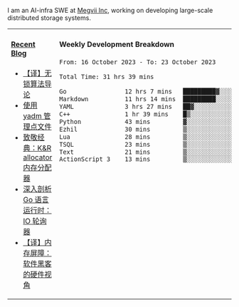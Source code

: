 I am an AI-infra SWE at [Megvii Inc](https://en.megvii.com/), working on developing large-scale distributed storage systems.

<table width="960px">
<tr>
<td valign="top" width="50%">

#### <a href="https://www.kongjun18.me" target="_blank">Recent Blog</a>

<!-- BLOG-POST-LIST:START -->
- [【译】无锁算法导论](https://kongjun18.github.io/posts/2023/07/14/)
- [使用 yadm 管理点文件](https://kongjun18.github.io/posts/2023/04/07/)
- [致敬经典：K&amp;R allocator 内存分配器](https://kongjun18.github.io/posts/2022/12/12/)
- [深入剖析 Go 语言运行时：IO 轮询器](https://kongjun18.github.io/posts/2022/11/21/)
- [【译】内存屏障：软件黑客的硬件视角](https://kongjun18.github.io/posts/2022/11/03/)
<!-- BLOG-POST-LIST:END -->

</td>
<td valign="top" width="50%">

#### Weekly Development Breakdown

<!--START_SECTION:waka-->

```txt
From: 16 October 2023 - To: 23 October 2023

Total Time: 31 hrs 39 mins

Go                12 hrs 7 mins   █████████▓░░░░░░░░░░░░░░░   38.29 %
Markdown          11 hrs 14 mins  █████████░░░░░░░░░░░░░░░░   35.50 %
YAML              3 hrs 27 mins   ██▓░░░░░░░░░░░░░░░░░░░░░░   10.93 %
C++               1 hr 39 mins    █▒░░░░░░░░░░░░░░░░░░░░░░░   05.24 %
Python            43 mins         ▓░░░░░░░░░░░░░░░░░░░░░░░░   02.31 %
Ezhil             30 mins         ▒░░░░░░░░░░░░░░░░░░░░░░░░   01.62 %
Lua               28 mins         ▒░░░░░░░░░░░░░░░░░░░░░░░░   01.49 %
TSQL              23 mins         ▒░░░░░░░░░░░░░░░░░░░░░░░░   01.24 %
Text              21 mins         ▒░░░░░░░░░░░░░░░░░░░░░░░░   01.14 %
ActionScript 3    13 mins         ▒░░░░░░░░░░░░░░░░░░░░░░░░   00.73 %
```

<!--END_SECTION:waka-->
</td>
</tr>

</table>

